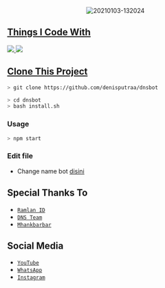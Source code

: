 <p align="center">
<img src=https://i.ibb.co/G7ps6Tg/20210502-134653.jpg" alt="20210103-132024" border="0">
</p>
<p align="center">
<a href="https://github.com/denisputraa">
</p>

## Things I Code With
<p>
    <img
        src="https://img.shields.io/badge/node.js%20-%2343853D.svg?&style=for-the-badge&logo=node.js&logoColor=white" />
    <img
        src="https://img.shields.io/badge/javascript%20-%23323330.svg?&style=for-the-badge&logo=javascript&logoColor=%23F7DF1E" />

## Clone This Project

```bash
> git clone https://github.com/denisputraa/dnsbot
```

```bash
> cd dnsbot
> bash install.sh
```

### Usage
```bash
> npm start
```

### Edit file
- Change name bot [disini](https://github.com/denisputraa/dnsbot/blob/master/dns/setting.json#95)

## Special Thanks To
* [`Ramlan ID`](https://github.com/Ramlan404)
* [`DNS Team`](https://instagram.com/denssptraa)
* [`Mhankbarbar`](https://github.com/MhankBarBar)

## Social Media
* [`YouTube`](https://youtube.com/channel/UCdAlsvg9B6llWCWV8JMNhug)
* [`WhatsApp`](https://chat.whatsapp.com/CZ5eaZM1BeG7qoBN9jhbN4)
* [`Instagram`](https://instagram.com/denssptraa)




